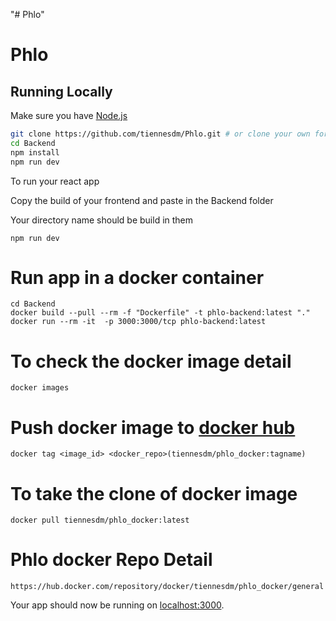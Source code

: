 "# Phlo"
# Phlo 


## Running Locally

Make sure you have [Node.js](http://nodejs.org/)

```sh
git clone https://github.com/tiennesdm/Phlo.git # or clone your own fork
cd Backend
npm install
npm run dev
```

To run your react app 

Copy the build of your frontend and paste in the Backend folder

Your directory name should be build in them 

```
npm run dev
```


# Run app in a docker container 

```
cd Backend
docker build --pull --rm -f "Dockerfile" -t phlo-backend:latest "."
docker run --rm -it  -p 3000:3000/tcp phlo-backend:latest
```

# To check the docker image detail

```
docker images
```

# Push docker image to [docker hub](https://hub.docker.com/)

```
docker tag <image_id> <docker_repo>(tiennesdm/phlo_docker:tagname)
```


# To take the clone of docker image
```
docker pull tiennesdm/phlo_docker:latest
```

# Phlo docker Repo Detail
```
https://hub.docker.com/repository/docker/tiennesdm/phlo_docker/general
```







Your app should now be running on [localhost:3000](http://localhost:3000/).
